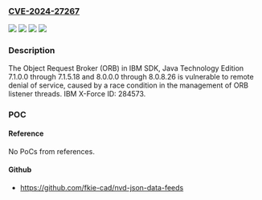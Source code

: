 ### [CVE-2024-27267](https://cve.mitre.org/cgi-bin/cvename.cgi?name=CVE-2024-27267)
![](https://img.shields.io/static/v1?label=Product&message=SDK%2C%20Java%20Technology%20Edition&color=blue)
![](https://img.shields.io/static/v1?label=Version&message=7.1.0.0%20&color=brightgreen)
![](https://img.shields.io/static/v1?label=Version&message=8.0.0.0%20&color=brightgreen)
![](https://img.shields.io/static/v1?label=Vulnerability&message=CWE-300%20Channel%20Accessible%20by%20Non-Endpoint&color=brightgreen)

### Description

The Object Request Broker (ORB) in IBM SDK, Java Technology Edition 7.1.0.0 through 7.1.5.18 and 8.0.0.0 through 8.0.8.26 is vulnerable to remote denial of service, caused by a race condition in the management of ORB listener threads.  IBM X-Force ID:  284573.

### POC

#### Reference
No PoCs from references.

#### Github
- https://github.com/fkie-cad/nvd-json-data-feeds

